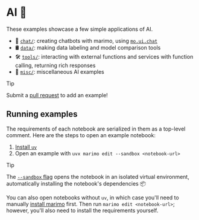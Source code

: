 # AI 🤖

These examples showcase a few simple applications of AI.

- 💬 [`chat/`](chat/): creating chatbots with marimo, using [`mo.ui.chat`](https://docs.marimo.io/api/inputs/chat.html#marimo.ui.chat)
- 🛢️ [`data/`](data/): making data labeling and model comparison tools
- 🛠 [`tools/`](tools/): interacting with external functions and services with function calling, returning rich responses
- 🍿 [`misc/`](misc/): miscellaneous AI examples

> [!TIP]
> Submit a
> [pull request](https://github.com/marimo-team/marimo/pulls) to add an example!

## Running examples

The requirements of each notebook are serialized in them as a top-level
comment. Here are the steps to open an example notebook:

1. [Install `uv`](https://github.com/astral-sh/uv/?tab=readme-ov-file#installation)
2. Open an example with `uvx marimo edit --sandbox <notebook-url>`

> [!TIP]
> The [`--sandbox` flag](https://docs.marimo.io/guides/editor_features/package_management.html) opens the notebook in an isolated virtual environment,
> automatically installing the notebook's dependencies 📦

You can also open notebooks without `uv`, in which case you'll need to
manually [install marimo](https://docs.marimo.io/getting_started/index.html#installation)
first. Then run `marimo edit <notebook-url>`; however, you'll also need to
install the requirements yourself.
